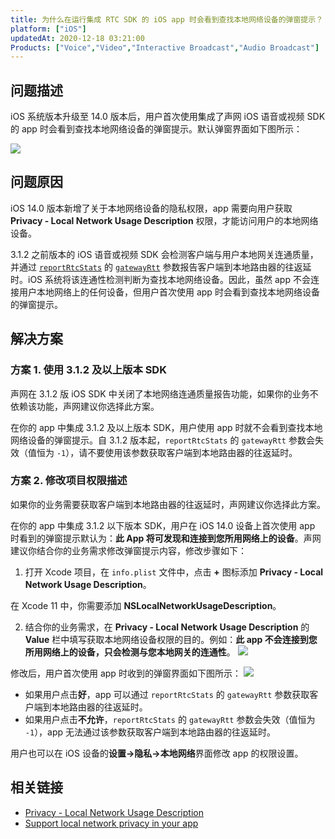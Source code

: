 ```yaml
---
title: 为什么在运行集成 RTC SDK 的 iOS app 时会看到查找本地网络设备的弹窗提示？
platform: ["iOS"]
updatedAt: 2020-12-18 03:21:00
Products: ["Voice","Video","Interactive Broadcast","Audio Broadcast"]
---
```

## 问题描述

iOS 系统版本升级至 14.0 版本后，用户首次使用集成了声网 iOS 语音或视频 SDK 的 app 时会看到查找本地网络设备的弹窗提示。默认弹窗界面如下图所示：

![](https://web-cdn.agora.io/docs-files/1599798269838)

## 问题原因

iOS 14.0 版本新增了关于本地网络设备的隐私权限，app 需要向用户获取 **Privacy - Local Network Usage Description** 权限，才能访问用户的本地网络设备。

3.1.2 之前版本的 iOS 语音或视频 SDK 会检测客户端与用户本地网关连通质量，并通过 [`reportRtcStats`](./API%20Reference/oc/Protocols/AgoraRtcEngineDelegate.html#//api/name/rtcEngine:reportRtcStats:) 的 [`gatewayRtt`](./API%20Reference/oc/Classes/AgoraChannelStats.html#//api/name/gatewayRtt) 参数报告客户端到本地路由器的往返延时。iOS 系统将该连通性检测判断为查找本地网络设备。因此，虽然 app 不会连接用户本地网络上的任何设备，但用户首次使用 app 时会看到查找本地网络设备的弹窗提示。

## 解决方案

### 方案 1. 使用 3.1.2 及以上版本 SDK

声网在 3.1.2 版 iOS SDK 中关闭了本地网络连通质量报告功能，如果你的业务不依赖该功能，声网建议你选择此方案。

在你的 app 中集成 3.1.2 及以上版本 SDK，用户使用 app 时就不会看到查找本地网络设备的弹窗提示。自 3.1.2 版本起，`reportRtcStats` 的 `gatewayRtt` 参数会失效（值恒为 `-1`），请不要使用该参数获取客户端到本地路由器的往返延时。

### 方案 2. 修改项目权限描述

如果你的业务需要获取客户端到本地路由器的往返延时，声网建议你选择此方案。

在你的 app 中集成 3.1.2 以下版本 SDK，用户在 iOS 14.0 设备上首次使用 app 时看到的弹窗提示默认为：**此 App 将可发现和连接到您所用网络上的设备**。声网建议你结合你的业务需求修改弹窗提示内容，修改步骤如下：

1. 打开 Xcode 项目，在 `info.plist` 文件中，点击 **+** 图标添加 **Privacy - Local Network Usage Description**。

 <div class="alert info">在 Xcode 11 中，你需要添加 <b>NSLocalNetworkUsageDescription</b>。</div>

2. 结合你的业务需求，在 **Privacy - Local Network Usage Description** 的 **Value** 栏中填写获取本地网络设备权限的目的。例如：**此 app 不会连接到您所用网络上的设备，只会检测与您本地网关的连通性**。
   ![](https://web-cdn.agora.io/docs-files/1599798333919)

修改后，用户首次使用 app 时收到的弹窗界面如下图所示：
![](https://web-cdn.agora.io/docs-files/1599798346549)

- 如果用户点击**好**，app 可以通过 `reportRtcStats` 的 `gatewayRtt` 参数获取客户端到本地路由器的往返延时。
- 如果用户点击**不允许**，`reportRtcStats` 的 `gatewayRtt` 参数会失效（值恒为 `-1`），app 无法通过该参数获取客户端到本地路由器的往返延时。

用户也可以在 iOS 设备的**设置->隐私->本地网络**界面修改 app 的权限设置。

## 相关链接

- [Privacy - Local Network Usage Description](https://developer.apple.com/documentation/bundleresources/information_property_list/nslocalnetworkusagedescription)
- [Support local network privacy in your app](https://developer.apple.com/videos/play/wwdc2020/10110/)